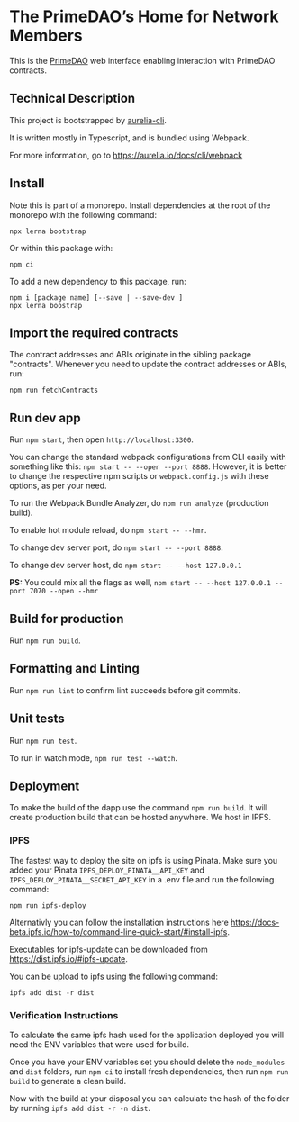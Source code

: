 # The PrimeDAO’s Home for Network Members

This is the [PrimeDAO](primedao.eth.link) web interface enabling interaction with PrimeDAO contracts.

## Technical Description

This project is bootstrapped by [aurelia-cli](https://github.com/aurelia/cli).

It is written mostly in Typescript, and is bundled using Webpack.

For more information, go to https://aurelia.io/docs/cli/webpack

## Install
Note this is part of a monorepo.  Install dependencies at the root of the monorepo with the following command:
```
npx lerna bootstrap
```

Or within this package with:
```
npm ci
```

To add a new dependency to this package, run:

```
npm i [package name] [--save | --save-dev ]
npx lerna boostrap
```

## Import the required contracts

The contract addresses and ABIs originate in the sibling package "contracts".
Whenever you need to update the contract addresses or ABIs, run:

```
npm run fetchContracts
```
## Run dev app

Run `npm start`, then open `http://localhost:3300`.

You can change the standard webpack configurations from CLI easily with something like this: `npm start -- --open --port 8888`. However, it is better to change the respective npm scripts or `webpack.config.js` with these options, as per your need.

To run the Webpack Bundle Analyzer, do `npm run analyze` (production build).

To enable hot module reload, do `npm start -- --hmr`.

To change dev server port, do `npm start -- --port 8888`.

To change dev server host, do `npm start -- --host 127.0.0.1`

**PS:** You could mix all the flags as well, `npm start -- --host 127.0.0.1 --port 7070 --open --hmr`

## Build for production

Run `npm run build`.

## Formatting and Linting

Run `npm run lint` to confirm lint succeeds before git commits.

## Unit tests

Run `npm run test`.

To run in watch mode, `npm run test --watch`.

## Deployment

To make the build of the dapp use the command `npm run build`. It will create production build that can be hosted anywhere. We host in IPFS.

### IPFS

The fastest way to deploy the site on ipfs is using Pinata. Make sure you added your Pinata `IPFS_DEPLOY_PINATA__API_KEY` and `IPFS_DEPLOY_PINATA__SECRET_API_KEY` in a .env file and run the following command:

```
npm run ipfs-deploy
```

Alternativly you can follow the installation instructions here https://docs-beta.ipfs.io/how-to/command-line-quick-start/#install-ipfs.

Executables for ipfs-update can be downloaded from https://dist.ipfs.io/#ipfs-update.

You can be upload to ipfs using the following command:
```
ipfs add dist -r dist
```

### Verification Instructions

To calculate the same ipfs hash used for the application deployed you will need the ENV variables that were used for build.

Once you have your ENV variables set you should delete the `node_modules` and `dist` folders, run `npm ci` to install fresh dependencies, then run `npm run build` to generate a clean build.

Now with the build at your disposal you can calculate the hash of the folder by running `ipfs add dist -r -n dist`.
